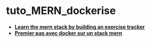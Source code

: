 # tuto_MERN_dockerise

- __[Learn the mern stack by building an exercise tracker](https://medium.com/@beaucarnes/learn-the-mern-stack-by-building-an-exercise-tracker-mern-tutorial-59c13c1237a1)__  
- __[Premier pas avec docker sur un stack mern](https://medium.com/@axel.marciano/premier-pas-avec-docker-sur-un-stack-mern-mongodb-react-nodejs-express-b7dfd0bd1e84)__  
